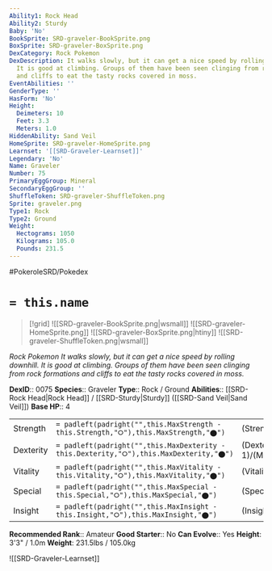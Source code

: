```yaml
---
Ability1: Rock Head
Ability2: Sturdy
Baby: 'No'
BookSprite: SRD-graveler-BookSprite.png
BoxSprite: SRD-graveler-BoxSprite.png
DexCategory: Rock Pokemon
DexDescription: It walks slowly, but it can get a nice speed by rolling downhill.
  It is good at climbing. Groups of them have been seen clinging from rock formations
  and cliffs to eat the tasty rocks covered in moss.
EventAbilities: ''
GenderType: ''
HasForm: 'No'
Height:
  Deimeters: 10
  Feet: 3.3
  Meters: 1.0
HiddenAbility: Sand Veil
HomeSprite: SRD-graveler-HomeSprite.png
Learnset: '[[SRD-Graveler-Learnset]]'
Legendary: 'No'
Name: Graveler
Number: 75
PrimaryEggGroup: Mineral
SecondaryEggGroup: ''
ShuffleToken: SRD-graveler-ShuffleToken.png
Sprite: graveler.png
Type1: Rock
Type2: Ground
Weight:
  Hectograms: 1050
  Kilograms: 105.0
  Pounds: 231.5
---
```


#PokeroleSRD/Pokedex

# `= this.name`

> [!grid]
> ![[SRD-graveler-BookSprite.png|wsmall]]
> ![[SRD-graveler-HomeSprite.png]]
> ![[SRD-graveler-BoxSprite.png|htiny]]
> ![[SRD-graveler-ShuffleToken.png|wsmall]]


*Rock Pokemon*
*It walks slowly, but it can get a nice speed by rolling downhill. It is good at climbing. Groups of them have been seen clinging from rock formations and cliffs to eat the tasty rocks covered in moss.*

**DexID**:: 0075
**Species**:: Graveler
**Type**:: Rock / Ground
**Abilities**:: [[SRD-Rock Head|Rock Head]] / [[SRD-Sturdy|Sturdy]] ([[SRD-Sand Veil|Sand Veil]])
**Base HP**:: 4

|           |                                                                                        |                                          |
| --------- | -------------------------------------------------------------------------------------- | ---------------------------------------- |
| Strength  | `= padleft(padright("",this.MaxStrength - this.Strength,"⭘"),this.MaxStrength,"⬤")`    | (Strength::3)/(MaxStrength::6)   |
| Dexterity | `= padleft(padright("",this.MaxDexterity - this.Dexterity,"⭘"),this.MaxDexterity,"⬤")` | (Dexterity:: 1)/(MaxDexterity::3) |
| Vitality  | `= padleft(padright("",this.MaxVitality - this.Vitality,"⭘"),this.MaxVitality,"⬤")`    | (Vitality::3)/(MaxVitality::6)   |
| Special   | `= padleft(padright("",this.MaxSpecial - this.Special,"⭘"),this.MaxSpecial,"⬤")`       | (Special::2)/(MaxSpecial::4)     |
| Insight   | `= padleft(padright("",this.MaxInsight - this.Insight,"⭘"),this.MaxInsight,"⬤")`       | (Insight::2)/(MaxInsight::4)     |


**Recommended Rank**:: Amateur
**Good Starter**:: No
**Can Evolve**:: Yes
**Height**: 3'3" / 1.0m
**Weight**: 231.5lbs / 105.0kg

![[SRD-Graveler-Learnset]]